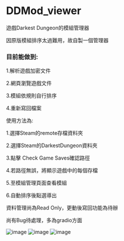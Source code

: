 # DDMod_viewer
遊戲Darkest Dungeon的模組管理器

因原版模組排序太過難用，故自製一個管理器

### 目前能做到:

1.解析遊戲加密文件

2.網頁瀏覽遊戲文件

3.模組依規則自行排序

4.重新寫回檔案

使用方法為:

1.選擇Steam的remote存檔資料夾
  
2.選擇Steam的DarkestDungeon資料夾
  
3.點擊 Check Game Saves確認路徑
  
4.若路徑無誤，將顯示遊戲中的每個存檔
  
5.至模組管理頁面查看模組
  
6.自動排序後點選導出
  
資料管理尚為Read Only，更動後寫回功能為待辦

  
尚有Bug待處理，多為gradio方面

![image](https://cdn.discordapp.com/attachments/804707001409601547/1213890746516504606/image.png?ex=65f71eda&is=65e4a9da&hm=b4c2d314e006a8d0b5037884ddaa892f98c49add6929e7fe0124c240585e11ac&)
![image](https://media.discordapp.net/attachments/804707001409601547/1213887429539536986/image.png?ex=65f71bc4&is=65e4a6c4&hm=0ea6d893e5964d370b77dd04bafde35918de310ca3b5e389ff36e4c76ea504c9&=&format=webp&quality=lossless&width=1190&height=660)
![image](https://media.discordapp.net/attachments/804707001409601547/1213887505707958302/image.png?ex=65f71bd6&is=65e4a6d6&hm=9cf3483b433c168550e15735d86445a95982bce6e9dd1b6b63dd3d6cfc0545c2&=&format=webp&quality=lossless&width=1440&height=633)

